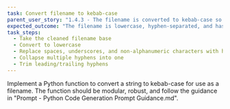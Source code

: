 ```yaml
---
task: Convert filename to kebab-case
parent_user_story: "1.4.3 - The filename is converted to kebab-case so that it is consistent and easy to use"
expected_outcome: "The filename is lowercase, hyphen-separated, and has no leading/trailing hyphens"
task_steps:
  - Take the cleaned filename base
  - Convert to lowercase
  - Replace spaces, underscores, and non-alphanumeric characters with hyphens
  - Collapse multiple hyphens into one
  - Trim leading/trailing hyphens
---
```


Implement a Python function to convert a string to kebab-case for use as a filename. The function should be modular, robust, and follow the guidance in "Prompt - Python Code Generation Prompt Guidance.md".
